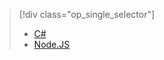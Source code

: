 > [!div class="op_single_selector"]
> * [C#](../articles/iot-hub/iot-hub-device-management-device-twin.md)
> * [Node.JS](../articles/iot-hub/iot-hub-device-management-device-twin-node.md)
> 
> 

